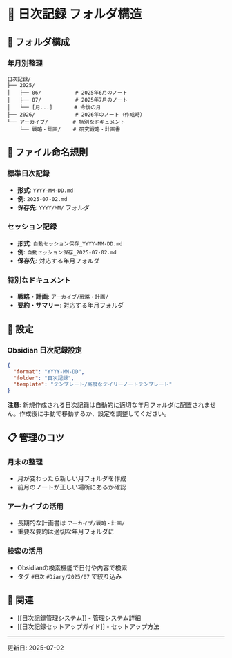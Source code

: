 # 📅 日次記録 フォルダ構造

## 📁 フォルダ構成

### 年月別整理
```
日次記録/
├── 2025/
│   ├── 06/           # 2025年6月のノート
│   ├── 07/           # 2025年7月のノート
│   └── [月...]       # 今後の月
├── 2026/             # 2026年のノート（作成時）
└── アーカイブ/        # 特別なドキュメント
    └── 戦略・計画/    # 研究戦略・計画書
```

## 📝 ファイル命名規則

### 標準日次記録
- **形式**: `YYYY-MM-DD.md`
- **例**: `2025-07-02.md`
- **保存先**: `YYYY/MM/` フォルダ

### セッション記録
- **形式**: `自動セッション保存_YYYY-MM-DD.md`
- **例**: `自動セッション保存_2025-07-02.md`
- **保存先**: 対応する年月フォルダ

### 特別なドキュメント
- **戦略・計画**: `アーカイブ/戦略・計画/`
- **要約・サマリー**: 対応する年月フォルダ

## 🔧 設定

### Obsidian 日次記録設定
```json
{
  "format": "YYYY-MM-DD",
  "folder": "日次記録",
  "template": "テンプレート/高度なデイリーノートテンプレート"
}
```

**注意**: 新規作成される日次記録は自動的に適切な年月フォルダに配置されません。作成後に手動で移動するか、設定を調整してください。

## 📋 管理のコツ

### 月末の整理
- 月が変わったら新しい月フォルダを作成
- 前月のノートが正しい場所にあるか確認

### アーカイブの活用
- 長期的な計画書は `アーカイブ/戦略・計画/`
- 重要な要約は適切な年月フォルダに

### 検索の活用
- Obsidianの検索機能で日付や内容で検索
- タグ `#日次` `#Diary/2025/07` で絞り込み

## 🔗 関連
- [[日次記録管理システム]] - 管理システム詳細
- [[日次記録セットアップガイド]] - セットアップ方法

---
更新日: 2025-07-02